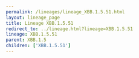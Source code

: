 ```yaml
---
permalink: /lineages/lineage_XBB.1.5.51.html
layout: lineage_page
title: Lineage XBB.1.5.51
redirect_to: ../lineage.html?lineage=XBB.1.5.51
lineage: XBB.1.5.51
parent: XBB.1.5
children: ['XBB.1.5.51']
---
```

